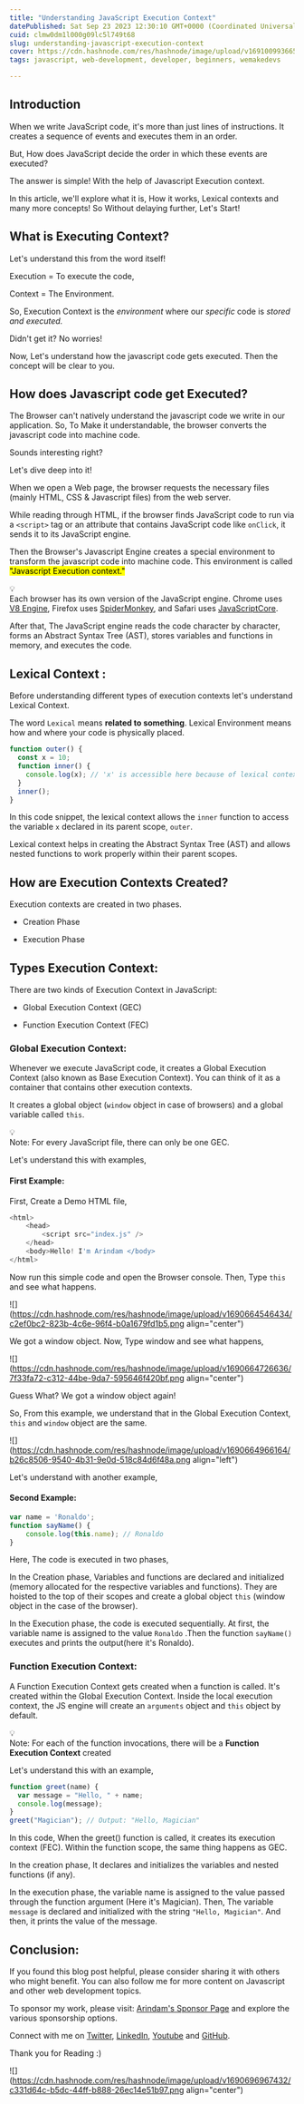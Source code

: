 ```yaml
---
title: "Understanding JavaScript Execution Context"
datePublished: Sat Sep 23 2023 12:30:10 GMT+0000 (Coordinated Universal Time)
cuid: clmw0dm1l000g09lc5l749t68
slug: understanding-javascript-execution-context
cover: https://cdn.hashnode.com/res/hashnode/image/upload/v1691009936652/f995942e-05f3-42fd-a96d-555f8fecec76.png
tags: javascript, web-development, developer, beginners, wemakedevs

---
```


## Introduction

When we write JavaScript code, it's more than just lines of instructions. It creates a sequence of events and executes them in an order.

But, How does JavaScript decide the order in which these events are executed?

The answer is simple! With the help of Javascript Execution context.

In this article, we'll explore what it is, How it works, Lexical contexts and many more concepts! So Without delaying further, Let's Start!

## What is Executing Context?

Let's understand this from the word itself!

Execution = To execute the code,

Context = The Environment.

So, Execution Context is the *environment* where our *specific* code is *stored and executed.*

Didn't get it? No worries!

Now, Let's understand how the javascript code gets executed. Then the concept will be clear to you.

## How does Javascript code get Executed?

The Browser can't natively understand the javascript code we write in our application. So, To Make it understandable, the browser converts the javascript code into machine code.

Sounds interesting right?

Let's dive deep into it!

When we open a Web page, the browser requests the necessary files (mainly HTML, CSS & Javascript files) from the web server.

While reading through HTML, if the browser finds JavaScript code to run via a `<script>` tag or an attribute that contains JavaScript code like `onClick`, it sends it to its JavaScript engine.

Then the Browser's Javascript Engine creates a special environment to transform the javascript code into machine code. This environment is called <mark>"Javascript Execution context."</mark>

<div data-node-type="callout">
<div data-node-type="callout-emoji">💡</div>
<div data-node-type="callout-text">Each browser has its own version of the JavaScript engine. Chrome uses <a target="_blank" rel="noopener noreferrer nofollow" href="https://v8.dev/" style="pointer-events: none">V8 Engine</a>, Firefox uses <a target="_blank" rel="noopener noreferrer nofollow" href="https://spidermonkey.dev/" style="pointer-events: none">SpiderMonkey</a>, and Safari uses <a target="_blank" rel="noopener noreferrer nofollow" href="https://trac.webkit.org/wiki/JavaScriptCore" style="pointer-events: none">JavaScriptCore</a>.</div>
</div>

After that, The JavaScript engine reads the code character by character, forms an Abstract Syntax Tree (AST), stores variables and functions in memory, and executes the code.

## Lexical Context :

Before understanding different types of execution contexts let's understand Lexical Context.

The word `Lexical` means **related to something**. Lexical Environment means how and where your code is physically placed.

```javascript
function outer() {
  const x = 10;
  function inner() {
    console.log(x); // 'x' is accessible here because of lexical context.
  }
  inner();
}
```

In this code snippet, the lexical context allows the `inner` function to access the variable `x` declared in its parent scope, `outer`.

Lexical context helps in creating the Abstract Syntax Tree (AST) and allows nested functions to work properly within their parent scopes.

## How are Execution Contexts Created?

Execution contexts are created in two phases.

* Creation Phase
    
* Execution Phase
    

## Types Execution Context:

There are two kinds of Execution Context in JavaScript:

* Global Execution Context (GEC)
    
* Function Execution Context (FEC)
    

### Global Execution Context:

Whenever we execute JavaScript code, it creates a Global Execution Context (also known as Base Execution Context). You can think of it as a container that contains other execution contexts.

It creates a global object (`window` object in case of browsers) and a global variable called `this`.

<div data-node-type="callout">
<div data-node-type="callout-emoji">💡</div>
<div data-node-type="callout-text">Note: For every JavaScript file, there can only be one GEC.</div>
</div>

Let's understand this with examples,

#### First Example:

First, Create a Demo HTML file,

```javascript
<html> 
	<head> 
		<script src="index.js" />
	</head> 
	<body>Hello! I'm Arindam </body>
</html>
```

Now run this simple code and open the Browser console. Then, Type `this` and see what happens.

![](https://cdn.hashnode.com/res/hashnode/image/upload/v1690664546434/c2ef0bc2-823b-4c6e-96f4-b0a1679fd1b5.png align="center")

We got a window object. Now, Type window and see what happens,

![](https://cdn.hashnode.com/res/hashnode/image/upload/v1690664726636/7f33fa72-c312-44be-9da7-595646f420bf.png align="center")

Guess What? We got a window object again!

So, From this example, we understand that in the Global Execution Context, `this` and `window` object are the same.

![](https://cdn.hashnode.com/res/hashnode/image/upload/v1690664966164/b26c8506-9540-4b31-9e0d-518c84d6f48a.png align="left")

Let's understand with another example,

#### Second Example:

```javascript
var name = 'Ronaldo'; 
function sayName() { 
	console.log(this.name); // Ronaldo
}
```

Here, The code is executed in two phases,

In the Creation phase, Variables and functions are declared and initialized (memory allocated for the respective variables and functions). They are hoisted to the top of their scopes and create a global object `this` (window object in the case of the browser).

In the Execution phase, the code is executed sequentially. At first, the variable name is assigned to the value `Ronaldo` .Then the function `sayName()` executes and prints the output(here it's Ronaldo).

### Function Execution Context:

A Function Execution Context gets created when a function is called. It's created within the Global Execution Context. Inside the local execution context, the JS engine will create an `arguments` object and `this` object by default.

<div data-node-type="callout">
<div data-node-type="callout-emoji">💡</div>
<div data-node-type="callout-text">Note: For each of the function invocations, there will be a <strong>Function Execution Context</strong> created</div>
</div>

Let's understand this with an example,

```javascript
function greet(name) {
  var message = "Hello, " + name;
  console.log(message);
}
greet("Magician"); // Output: "Hello, Magician"
```

In this code, When the greet() function is called, it creates its execution context (FEC). Within the function scope, the same thing happens as GEC.

In the creation phase, It declares and initializes the variables and nested functions (if any).

In the execution phase, the variable name is assigned to the value passed through the function argument (Here it's Magician). Then, The variable `message` is declared and initialized with the string `"Hello, Magician"`. And then, it prints the value of the message.

## Conclusion:

If you found this blog post helpful, please consider sharing it with others who might benefit. You can also follow me for more content on Javascript and other web development topics.

To sponsor my work, please visit: [Arindam's Sponsor Page](https://arindam1729.hashnode.dev/sponsor) and explore the various sponsorship options.

Connect with me on [Twitter](https://twitter.com/intent/follow?screen_name=Arindam_1729), [LinkedIn](https://www.linkedin.com/in/arindam2004/), [Youtube](https://www.youtube.com/channel/@Arindam_1729) and [GitHub](https://github.com/Arindam200).

Thank you for Reading :)

![](https://cdn.hashnode.com/res/hashnode/image/upload/v1690696967432/c331d64c-b5dc-44ff-b888-26ec14e51b97.png align="center")